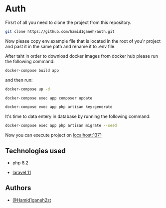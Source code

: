 
# Auth
Firsrt of all you need to clone the project from this repository.
```bash
git clone https://github.com/hamid1ganeh/auth.git
```
Now please copy env.example file that is located in the root of you'r project and past it in the same path and rename it to .env file.

After taht in order to download docker images from docker hub please run the following command:
```bash
docker-compose build app
```
and then run:
```bash
docker-compose up -d
```
```bash
docker-compose exec app composer update
```
```bash
docker-compose exec app php artisan key:generate
```
It's time to data entery in database  by running the following command:
```bash
docker-compose exec app php artisan migrate --seed
```

Now you can execute project on [localhost:1371](localhost:1371)

## Technologies used

- php 8.2

- [laravel 11](https://laravel.com/docs/11.x)

## Authors

- [@Hamid1ganeh2st](https://github.com/hamid1ganeh)
